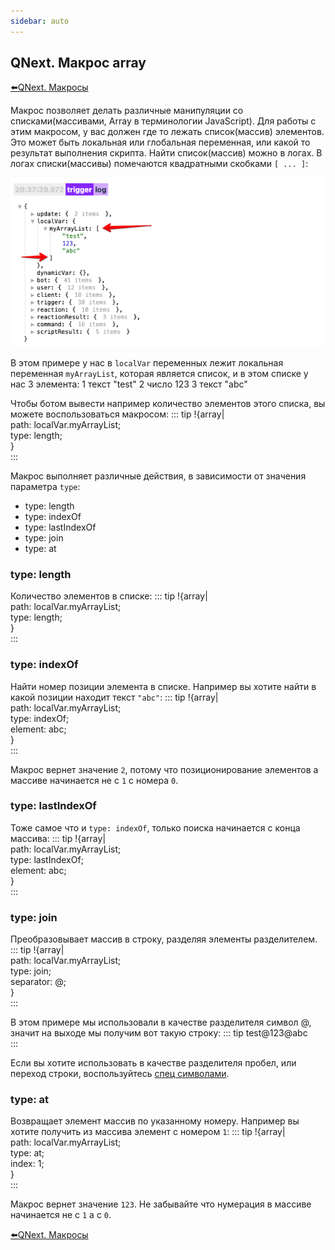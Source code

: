 ```yaml
---
sidebar: auto
---
```


## QNext. Макрос array

[⬅️QNext. Макросы](/docs-test/ph/QNext-Macroses-12-22)



Макрос позволяет делать различные манипуляции со списками(массивами, Array в терминологии JavaScript). Для работы с этим макросом, у вас должен где то лежать список(массив) элементов. Это может быть локальная или глобальная переменная, или какой то результат выполнения скрипта. Найти список(массив) можно в логах. В логах списки(массивы) помечаются квадратными скобками `[ ... ]`:

![](./1.png)

В этом примере у нас в `localVar` переменных лежит локальная переменная `myArrayList`, которая является список, и в этом списке у нас 3 элемента:
1 текст "test"
2 число 123
3 текст "abc"

Чтобы ботом вывести например количество элементов этого списка, вы можете воспользоваться макросом:
::: tip
!{array|<br>  path: localVar.myArrayList;<br>  type: length;<br>}<br>
:::

Макрос выполняет различные действия, в зависимости от значения параметра `type`:
* type: length
* type: indexOf
* type: lastIndexOf
* type: join
* type: at


### type: length

Количество элементов в списке:
::: tip
!{array|<br>  path: localVar.myArrayList;<br>  type: length;<br>}<br>
:::
### type: indexOf

Найти номер позиции элемента в списке. Например вы хотите найти в какой позиции находит текст `"abc"`:
::: tip
!{array|<br>  path: localVar.myArrayList;<br>  type: indexOf;<br>  element: abc;<br>}<br>
:::

Макрос вернет значение `2`, потому что позиционирование элементов а массиве начинается не с `1` с номера `0`.
### type: lastIndexOf

Тоже самое что и `type: indexOf`, только поиска начинается с конца массива:
::: tip
!{array|<br>  path: localVar.myArrayList;<br>  type: lastIndexOf;<br>  element: abc;<br>}<br>
:::


### type: join

Преобразовывает массив в строку, разделяя элементы разделителем. 
::: tip
!{array|<br>  path: localVar.myArrayList;<br>  type: join;<br>  separator: @;<br>}<br>
:::

В этом примере мы использовали в качестве разделителя символ @, значит на выходе мы получим вот такую строку:
::: tip
test@123@abc<br>
:::

Если вы хотите использовать в качестве разделителя пробел, или переход строки, воспользуйтесь [спец символами](/docs-test/ph/QNext-Macroses-12-22#%D0%A1%D0%BF%D0%B5%D1%86-%D1%81%D0%B8%D0%BC%D0%B2%D0%BE%D0%BB%D1%8B).


### type: at

Возвращает элемент массив по указанному номеру. Например вы хотите получить из массива элемент с номером `1`:
::: tip
!{array|<br>  path: localVar.myArrayList;<br>  type: at;<br>  index: 1;<br>}<br>
:::

Макрос вернет значение `123`. Не забывайте что нумерация в массиве начинается не с `1` а с `0`.







[⬅️QNext. Макросы](/docs-test/ph/QNext-Macroses-12-22)